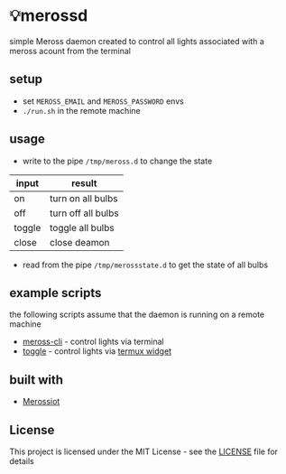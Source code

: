 # 💡merossd
simple Meross daemon created to control all lights associated with a meross acount from the terminal

## setup
* set `MEROSS_EMAIL` and `MEROSS_PASSWORD` envs
* ```./run.sh``` in the remote machine

## usage
* write to the pipe `/tmp/meross.d` to change the state

|  input  |  result             |
| ------- | ------------------- |
| on      | turn on all bulbs   |
| off     | turn off all bulbs  |
| toggle  | toggle all bulbs    |
| close   | close deamon        |

* read from the pipe `/tmp/merossstate.d` to get the state of all bulbs

## example scripts
the following scripts assume that the daemon is running on a remote machine 
* [meross-cli](https://github.com/JoseFilipeFerreira/toolbelt/blob/master/toolbox/meross-cli.tool) - control lights via terminal
* [toggle](https://github.com/JoseFilipeFerreira/shortcuts/blob/master/shorts/tasks/toggle) - control lights via [termux widget](https://wiki.termux.com/wiki/Termux:Widget)

## built with
* [Merossiot](https://github.com/albertogeniola/MerossIot)

## License

This project is licensed under the MIT License - see the [LICENSE](LICENSE) file for details

